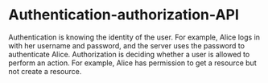 # Authentication-authorization-API
Authentication is knowing the identity of the user. For example, Alice logs in with her username and password, and the server uses the password to authenticate Alice. Authorization is deciding whether a user is allowed to perform an action. For example, Alice has permission to get a resource but not create a resource.

